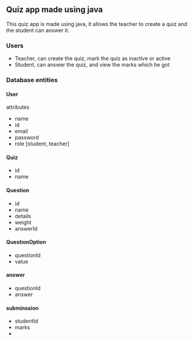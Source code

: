 ## Quiz app made using java

This quiz app is made using java, it allows the teacher to create a quiz and the student can answer it.

### Users

- Teacher, can create the quiz, mark the quiz as inactive or active
- Student, can answer the quiz, and view the marks which he got

### Database entities

#### User

attributes

- name
- id
- email
- password
- role [student, teacher]

#### Quiz

- id
- name

#### Question

- id
- name
- details
- weight
- answerId

#### QuestionOption

- questionId
- value

#### answer

- questionId
- answer

#### subminssion

- studentId
- marks
-

